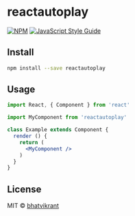 # reactautoplay

> 

[![NPM](https://img.shields.io/npm/v/reactautoplay.svg)](https://www.npmjs.com/package/reactautoplay) [![JavaScript Style Guide](https://img.shields.io/badge/code_style-standard-brightgreen.svg)](https://standardjs.com)

## Install

```bash
npm install --save reactautoplay
```

## Usage

```jsx
import React, { Component } from 'react'

import MyComponent from 'reactautoplay'

class Example extends Component {
  render () {
    return (
      <MyComponent />
    )
  }
}
```

## License

MIT © [bhatvikrant](https://github.com/bhatvikrant)
